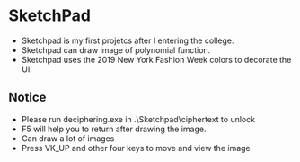 # SketchPad
* Sketchpad is my first projetcs after I entering the college.
* Sketchpad can draw image of polynomial function.
* Sketchpad uses the 2019 New York Fashion Week colors to decorate the UI.
## Notice
* Please run deciphering.exe in .\Sketchpad\ciphertext to unlock
* F5 will help you to return after drawing the image.
* Can draw a lot of images
* Press VK_UP and other four keys to move and view the image

